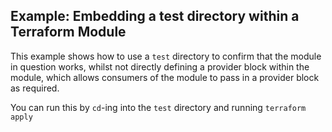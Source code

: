 ## Example: Embedding a test directory within a Terraform Module

This example shows how to use a `test` directory to confirm that the module in question works, whilst not directly defining a provider block within the module, which allows consumers of the module to pass in a provider block as required.

You can run this by `cd`-ing into the `test` directory and running `terraform apply`
